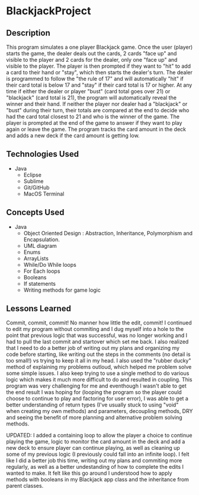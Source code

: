 # BlackjackProject

## Description 
This program simulates a one player Blackjack game. Once the user (player) starts the game, the dealer deals out the cards, 2 cards "face up" and visible to the player and 2 cards for the dealer, only one "face up" and visible to the player. The player is then prompted if they want to "hit" to add a card to their hand or "stay", which then starts the dealer's turn. The dealer is programmed to follow the "the rule of 17" and will automatically "hit" if their card total is below 17 and "stay" if their card total is 17 or higher. At any time if either the dealer or player "bust" (card total goes over 21) or "blackjack" (card total is 21), the program will automatically reveal the winner and their hand. If neither the player nor dealer had a "blackjack" or "bust" during their turn, their totals are compared at the end to decide who had the card total closest to 21 and who is the winner of the game. The player is prompted at the end of the game to answer if they want to play again or leave the game. The program tracks the card amount in the deck and adds a new deck if the card amount is getting low.

## Technologies Used
* Java
	* Eclipse
	* Sublime
	* Git/GitHub
	* MacOS Terminal 

## Concepts Used
* Java
	* Object Oriented Design : Abstraction, Inheritance, Polymorphism and Encapsulation.
	* UML diagram
	* Enums
	* ArrayLists
	* While/Do While loops
	* For Each loops
	* Booleans
	* If statements
	* Writing methods for game logic

## Lessons Learned
Commit, commit, commit! No manner how little the edit, commit! I continued to edit my program without commiting and I dug myself into a hole to the point that previous logic that was successful, was no longer working and I had to pull the last commit and startover which set me back. I also realized that I need to do a better job of writing out my plans and organizing my code before starting, like writing out the steps in the comments (no detail is too small!) vs trying to keep it all in my head. I also used the "rubber ducky" method of explaining my problems outloud, which helped me problem solve some simple issues. I also keep trying to use a single method to do various logic which makes it much more difficult to do and resulted in coupling. This program was very challenging for me and eventhough I wasn't able to get the end result I was hoping for (looping the program so the player could choose to continue to play and factoring for user error), I was able to get a better understanding of return types (I've usually stuck to using "void" when creating my own methods) and parameters, decoupling methods, DRY and seeing the benefit of more planning and alternative problem solving methods.

UPDATED: I added a containing loop to allow the player a choice to continue playing the game, logic to monitor the card amount in the deck and add a new deck to ensure player can continue playing, as well as cleaning up some of my previous logic (I previously could fall into an infinite loop). I felt like I did a better job this time, writing out my plans and commiting more regularly, as well as a better undestanding of how to complete the edits I wanted to make. It felt like this go around I understood how to apply methods with booleans in my Blackjack app class and the inheritance from parent classes.
